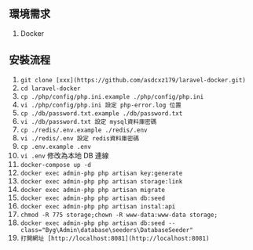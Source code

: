 ## 環境需求

1. Docker

## 安裝流程

1. `git clone [xxx](https://github.com/asdcxz179/laravel-docker.git)`
2. `cd laravel-docker`
3. `cp ./php/config/php.ini.example ./php/config/php.ini`
4. `vi ./php/config/php.ini 設定 php-error.log 位置`
5. `cp ./db/password.txt.example ./db/password.txt`
6. `vi ./db/password.txt 設定 mysql資料庫密碼`
7. `cp ./redis/.env.example ./redis/.env`
8. `vi ./redis/.env 設定 redis資料庫密碼`
10. `cp .env.example .env`
11. `vi .env` 修改為本地 DB 連線
12. `docker-compose up -d`
13. `docker exec admin-php php artisan key:generate`
14. `docker exec admin-php php artisan storage:link`
15. `docker exec admin-php php artisan migrate`
16. `docker exec admin-php php artisan db:seed`
17. `docker exec admin-php php artisan instal:api`
18. `chmod -R 775 storage;chown -R www-data:www-data storage;`
19. `docker exec admin-php php artisan db:seed --class="Byg\Admin\database\seeders\DatabaseSeeder"`
19. `打開網址 [http://localhost:8081](http://localhost:8081)`
